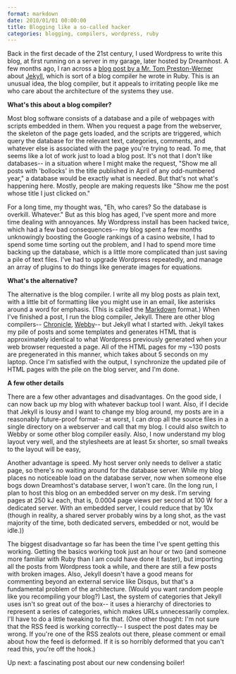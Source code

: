 ```yaml
---
format: markdown
date: 2010/01/01 00:00:00
title: Blogging like a so-called hacker
categories: blogging, compilers, wordpress, ruby
---
```


Back in the first decade of the 21st century, I used Wordpress to write this blog, at first running on a server in my garage, later hosted by Dreamhost. A few months ago, I ran across a [blog post by a Mr. Tom Preston-Werner][1] about [Jekyll][2], which is sort of a blog compiler he wrote in Ruby. This is an unusual idea, the blog compiler, but it appeals to irritating people like me who care about the architecture of the systems they use.

**What's this about a blog compiler?**

Most blog software consists of a database and a pile of webpages with scripts embedded in them. When you request a page from the webserver, the skeleton of the page gets loaded, and the scripts are triggered, which query the database for the relevant text, categories, comments, and whatever else is associated with the page you're trying to read. To me, that seems like a lot of work just to load a blog post. It's not that I don't like databases-- in a situation where I might make the request, "Show me all posts with 'bollocks' in the title published in April of any odd-numbered year," a database would be exactly what is needed. But that's not what's happening here. Mostly, people are making requests like "Show me the post whose title I just clicked on."

For a long time, my thought was, "Eh, who cares? So the database is overkill. Whatever." But as this blog has aged, I've spent more and more time dealing with annoyances. My Wordpress install has been hacked twice, which had a few bad consequences-- my blog spent a few months unknowingly boosting the Google rankings of a casino website, I had to spend some time sorting out the problem, and I had to spend more time backing up the database, which is a little more complicated than just saving a pile of text files. I've had to upgrade Wordpress repeatedly, and manage an array of plugins to do things like generate images for equations.

**What's the alternative?**

The alternative is the blog compiler. I write all my blog posts as plain text, with a little bit of formatting like you might use in an email, like asterisks around a word for emphasis. (This is called the [Markdown][3] format.) When I've finished a post, I run the blog compiler, Jekyll. There are other blog compilers-- [Chronicle][4], [Webby][5]-- but Jekyll what I started with. Jekyll takes my pile of posts and some templates and generates HTML that is approximately identical to what Wordpress previously generated when your web browser requested a page. All of the HTML pages for my ~130 posts are pregenerated in this manner, which takes about 5 seconds on my laptop. Once I'm satisfied with the output, I synchronize the updated pile of HTML pages with the pile on the blog server, and I'm done.

**A few other details**

There are a few other advantages and disadvantages. On the good side, I can now back up my blog with whatever backup tool I want. Also, if I decide that Jekyll is lousy and I want to change my blog around, my posts are in a reasonably future-proof format-- at worst, I can drop all the source files in a single directory on a webserver and call that my blog. I could also switch to Webby or some other blog compiler easily. Also, I now understand my blog layout very well, and the stylesheets are at least 5x shorter, so small tweaks to the layout will be easy, 

Another advantage is speed. My host server only needs to deliver a static page, so there's no waiting around for the database server. While my blog places no noticeable load on the database server, now when someone else bogs down Dreamhost's database server, I won't care. (In the long run, I plan to host this blog on an embedded server on my desk. I'm serving pages at 250 kJ each, that is, 0.0004 page views per second at 100 W for a dedicated server. With an embedded server, I could reduce that by 10x (though in reality, a shared server probably wins by a long shot, as the vast majority of the time, both dedicated servers, embedded or not, would be idle.))

The biggest disadvantage so far has been the time I've spent getting this working. Getting the basics working took just an hour or two (and someone more familiar with Ruby than I am could have done it faster), but importing all the posts from Wordpress took a while, and there are still a few posts with broken images. Also, Jekyll doesn't have a good means for commenting beyond an external service like Disqus, but that's a fundamental problem of the architecture. (Would you want random people like you recompiling your blog?) Last, the system of categories that Jekyll uses isn't so great out of the box-- it uses a hierarchy of directories to represent a series of categories, which makes URLs unnecessarily complex. I'll have to do a little tweaking to fix that. (One other thought: I'm not sure that the RSS feed is working correctly-- I suspect the post dates may be wrong. If you're one of the RSS zealots out there, please comment or email about how the feed is deformed. If it is so horribly deformed that you can't read this, you're off the hook.)

Up next: a fascinating post about our new condensing boiler!

[1]: http://tom.preston-werner.com/2008/11/17/blogging-like-a-hacker.html
[2]: http://wiki.github.com/mojombo/jekyll
[3]: http://daringfireball.net/projects/markdown/syntax
[4]: http://www.steve.org.uk/Software/chronicle/
[5]: http://webby.rubyforge.org/
